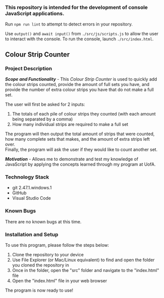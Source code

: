 ### This repository is intended for the development of console JavaScript applications.

Run `npm run lint` to attempt to detect errors in your repository.

Use `output()` and `await input()` from `./src/js/scripts.js` to allow the user to interact with the console.
To run the console, launch `./src/index.html`.


## __Colour Strip Counter__
### __Project Description__
__*Scope and Functionality*__ - This *Colour Strip Counter* is used to quickly add the colour strips counted, provide the amount of full sets you have, and provide the number of extra colour strips you have that do not make a full set.

The user will first be asked for 2 inputs:
1. The totals of each pile of colour strips they counted (with each amount being separated by a comma)
2. How many individual strips are required to make a full set

The program will then output the total amount of strips that were counted, how many complete sets that makes, and the amount of extra strips left over.\
Finally, the program will ask the user if they would like to count another set.

__*Motivation*__ - Allows me to demonstrate and test my knowledge of JavaScript by applying the concepts learned through my program at UofA.

### __Technology Stack__
- git 2.47.1.windows.1
- GitHub
- Visual Studio Code

### __Known Bugs__
There are no known bugs at this time.

### __Installation and Setup__

To use this program, please follow the steps below:

1. Clone the repository to your device
2. Use File Explorer (or Mac/Linux equivalent) to find and open the folder you cloned the repository in
3. Once in the folder, open the "src" folder and navigate to the "index.html" file
4. Open the "index.html" file in your web browser

The program is now ready to use!